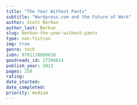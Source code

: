 ```yaml
---
title: "The Year Without Pants"
subtitle: "Wordpress.com and the Future of Work"
author: Scott Berkun
author_last: Berkun
slug: berkun-the-year-without-pants
type: non-fiction
img: true
genre: tech
isbn: 9781118660638
goodreads_id: 17396014
publish_year: 2013
pages: 258
rating: 
date_started:
date_completed:
priority: medium
---
```


